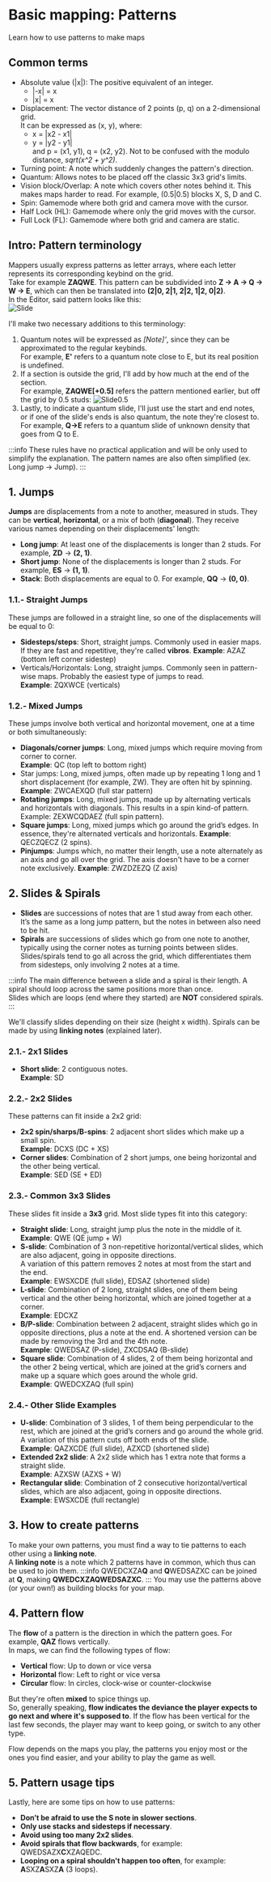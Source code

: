# Basic mapping: Patterns
Learn how to use patterns to make maps

## Common terms
- Absolute value (|x|): The positive equivalent of an integer.
  - |-x| = x
  - |x| = x  
- Displacement: The vector distance of 2 points (p, q) on a 2-dimensional grid.   
It can be expressed as (x, y), where:
  - x = |x2 - x1|
  - y = |y2 - y1|  
and p = (x1, y1), q = (x2, y2).
Not to be confused with the modulo distance, _sqrt(x^2 + y^2)_.
- Turning point: A note which suddenly changes the pattern's direction.
- Quantum: Allows notes to be placed off the classic 3x3 grid's limits.
- Vision block/Overlap: A note which covers other notes behind it. This makes maps harder to read. For example, (0.5|0.5) blocks X, S, D and C.
- Spin: Gamemode where both grid and camera move with the cursor.
- Half Lock (HL): Gamemode where only the grid moves with the cursor.
- Full Lock (FL): Gamemode where both grid and camera are static.

## Intro: Pattern terminology
Mappers usually express patterns as letter arrays, where each letter represents its corresponding keybind on the grid.  
Take for example **ZAQWE**. This pattern can be subdivided into **Z -> A -> Q -> W -> E**, 
which can then be translated into **(2|0, 2|1, 2|2, 1|2, 0|2)**.  
In the Editor, said pattern looks like this:  
![Slide](/src/map/slide.jpg)  

I'll make two necessary additions to this terminology:
1. Quantum notes will be expressed as _[Note]'_, since they can be approximated to the regular keybinds.  
For example, **E'** refers to a quantum note close to E, but its real position is undefined.
2. If a section is outside the grid, I'll add by how much at the end of the section.  
For example, **ZAQWE[+0.5]** refers the pattern mentioned earlier, but off the grid by 0.5 studs:
![Slide0.5](/src/map/slide05.jpg)
3. Lastly, to indicate a quantum slide, I'll just use the start and end notes, or if one of the slide's ends is also quantum, the note they're closest to.
   For example, **Q->E** refers to a quantum slide of unknown density that goes from Q to E.

:::info
These rules have no practical application and will be only used to simplify the explanation. 
The pattern names are also often simplified (ex. Long jump -> Jump).
:::

## 1. Jumps
**Jumps** are displacements from a note to another, measured in studs. They can be **vertical**, **horizontal**, or a mix of both (**diagonal**).
They receive various names depending on their displacements' length:
- **Long jump**: At least one of the displacements is longer than 2 studs. For example, **ZD** -> **(2, 1)**.
- **Short jump**: None of the displacements is longer than 2 studs. For example, **ES** -> **(1, 1)**.
- **Stack**: Both displacements are equal to 0. For example, **QQ** -> **(0, 0)**.

### 1.1.- Straight Jumps
These jumps are followed in a straight line, so one of the displacements will be equal to 0:
- **Sidesteps/steps**: Short, straight jumps. Commonly used in easier maps. If they are fast and repetitive, they're called **vibros**.
**Example**: AZAZ (bottom left corner sidestep)
- Verticals/Horizontals: Long, straight jumps. Commonly seen in pattern-wise maps. Probably the easiest type of jumps to read.  
**Example**: ZQXWCE (verticals)

### 1.2.- Mixed Jumps
These jumps involve both vertical and horizontal movement, one at a time or both simultaneously:
- **Diagonals/corner jumps**: Long, mixed jumps which require moving from corner to corner.    
**Example**: QC (top left to bottom right)
- Star jumps: Long, mixed jumps, often made up by repeating 1 long and 1 short displacement (for example, ZW). They are often hit by spinning. 
**Example**: ZWCAEXQD (full star pattern)
- **Rotating jumps**: Long, mixed jumps, made up by alternating verticals and horizontals with diagonals. This results in a spin kind-of pattern.
  Example: ZEXWCQDAEZ (full spin pattern).
- **Square jumps**: Long, mixed jumps which go around the grid’s edges. In essence, they're alternated verticals and horizontals.
**Example**: QECZQECZ (2 spins).
- **Pinjumps**: Jumps which, no matter their length, use a note alternately as an axis and go all over the grid. The axis doesn't have to be a corner note exclusively.
**Example**: ZWZDZEZQ (Z axis)

## 2. Slides & Spirals
- **Slides** are successions of notes that are 1 stud away from each other. It’s the same as a long jump pattern, but the notes in between also need to be hit.
- **Spirals** are successions of slides which go from one note to another, typically using the corner notes as turning points between slides.  
Slides/spirals tend to go all across the grid, which differentiates them from sidesteps, only involving 2 notes at a time. 

:::info
The main difference between a slide and a spiral is their length. A spiral should loop across the same positions more than once.  
Slides which are loops (end where they started) are **NOT** considered spirals.
:::  

We'll classify slides depending on their size (height x width). Spirals can be made by using **linking notes** (explained later).

### 2.1.- 2x1 Slides
- **Short slide**: 2 contiguous notes.  
**Example**: SD

### 2.2.- 2x2 Slides
These patterns can fit inside a 2x2 grid:
- **2x2 spin/sharps/B-spins**: 2 adjacent short slides which make up a small spin.  
**Example**: DCXS (DC + XS)
- **Corner slides**: Combination of 2 short jumps, one being horizontal and the other being vertical.  
**Example**: SED (SE + ED)

### 2.3.- Common 3x3 Slides
These slides fit inside a **3x3** grid. Most slide types fit into this category:
- **Straight slide**: Long, straight jump plus the note in the middle of it.  
**Example**: QWE (QE jump + W)
- **S-slide**: Combination of 3 non-repetitive horizontal/vertical slides, which are also adjacent, going in opposite directions.  
A variation of this pattern removes 2 notes at most from the start and the end.  
**Example**: EWSXCDE (full slide), EDSAZ (shortened slide)
- **L-slide**: Combination of 2 long, straight slides, one of them being vertical and the other being horizontal, which are joined together at a corner.  
**Example**: EDCXZ
- **B/P-slide**: Combination between 2 adjacent, straight slides which go in opposite directions, plus a note at the end.
A shortened version can be made by removing the 3rd and the 4th note.  
**Example**: QWEDSAZ (P-slide), ZXCDSAQ (B-slide)
- **Square slide**: Combination of 4 slides, 2 of them being horizontal and the other 2 being vertical, which are joined at the grid’s corners and make up a square which goes around the whole grid.  
**Example**: QWEDCXZAQ (full spin)

### 2.4.- Other Slide Examples
- **U-slide**: Combination of 3 slides, 1 of them being perpendicular to the rest, which are joined at the grid’s corners and go around the whole grid.  
A variation of this pattern cuts off both ends of the slide.  
**Example**: QAZXCDE (full slide), AZXCD (shortened slide)
- **Extended 2x2 slide**: A 2x2 slide which has 1 extra note that forms a straight slide.  
**Example**: AZXSW (AZXS + W)
- **Rectangular slide**: Combination of 2 consecutive horizontal/vertical slides, which are also adjacent, going in opposite directions.  
**Example**: EWSXCDE (full rectangle)

## 3. How to create patterns
To make your own patterns, you must find a way to tie patterns to each other using a **linking note**.  
A **linking note** is a note which 2 patterns have in common, which thus can be used to join them.
:::info
QWEDCXZA**Q** and **Q**WEDSAZXC can be joined at **Q**, making **QWEDCXZAQWEDSAZXC**.
:::
You may use the patterns above (or your own!) as building blocks for your map.

## 4. Pattern flow
The **flow** of a pattern is the direction in which the pattern goes. For example, **QAZ** flows vertically.  
In maps, we can find the following types of flow:
- **Vertical** flow: Up to down or vice versa
- **Horizontal** flow: Left to right or vice versa
- **Circular** flow: In circles, clock-wise or counter-clockwise

But they're often **mixed** to spice things up.  
So, generally speaking, **flow indicates the deviance the player expects to go next and where it's supposed to**. 
If the flow has been vertical for the last few seconds, the player may want to keep going, or switch to any other type.  

Flow depends on the maps you play, the patterns you enjoy most or the ones you find easier, and your ability to play the game as well.

## 5. Pattern usage tips
Lastly, here are some tips on how to use patterns:
- **Don’t be afraid to use the S note in slower sections**.
- **Only use stacks and sidesteps if necessary**.
- **Avoid using too many 2x2 slides**.
- **Avoid spirals that flow backwards**, for example: QWEDSAZX**C**XZAQEDC.
- **Looping on a spiral shouldn't happen too often**, for example: **A**SXZ**A**SXZ**A** (3 loops).
